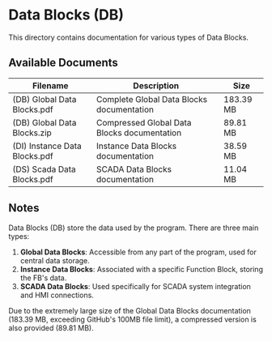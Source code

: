 # Data Blocks (DB)

This directory contains documentation for various types of Data Blocks.

## Available Documents

| Filename | Description | Size |
|----------|-------------|------|
| (DB) Global Data Blocks.pdf | Complete Global Data Blocks documentation | 183.39 MB |
| (DB) Global Data Blocks.zip | Compressed Global Data Blocks documentation | 89.81 MB |
| (DI) Instance Data Blocks.pdf | Instance Data Blocks documentation | 38.59 MB |
| (DS) Scada Data Blocks.pdf | SCADA Data Blocks documentation | 11.04 MB |

## Notes

Data Blocks (DB) store the data used by the program. There are three main types:

1. **Global Data Blocks**: Accessible from any part of the program, used for central data storage.
2. **Instance Data Blocks**: Associated with a specific Function Block, storing the FB's data.
3. **SCADA Data Blocks**: Used specifically for SCADA system integration and HMI connections.

Due to the extremely large size of the Global Data Blocks documentation (183.39 MB, exceeding GitHub's 100MB file limit), a compressed version is also provided (89.81 MB).